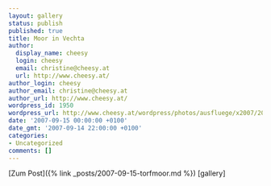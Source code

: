 ```yaml
---
layout: gallery
status: publish
published: true
title: Moor in Vechta
author:
  display_name: cheesy
  login: cheesy
  email: christine@cheesy.at
  url: http://www.cheesy.at/
author_login: cheesy
author_email: christine@cheesy.at
author_url: http://www.cheesy.at/
wordpress_id: 1950
wordpress_url: http://www.cheesy.at/wordpress/photos/ausfluege/x2007/2007-09-15/
date: '2007-09-15 00:00:00 +0100'
date_gmt: '2007-09-14 22:00:00 +0100'
categories:
- Uncategorized
comments: []
---
```


[Zum Post]({% link _posts/2007-09-15-torfmoor.md %})
[gallery]<!--:-->
